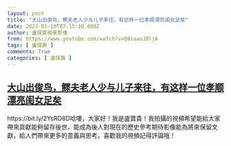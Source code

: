 ```yaml
---
layout: post
title: "大山出俊鸟，鳏夫老人少与儿子来往，有这样一位孝顺漂亮闺女足矣"
date: 2023-01-10T07:15:10.000Z
author: 盧保貴視覺影像
from: https://www.youtube.com/watch?v=Q8iaaoJBljA
tags: [ 盧保貴 ]
comments: True
categories: [ 盧保貴 ]
---
```

<!--1673334910000-->
[大山出俊鸟，鳏夫老人少与儿子来往，有这样一位孝顺漂亮闺女足矣](https://www.youtube.com/watch?v=Q8iaaoJBljA)
------

<div>
https://bit.ly/2YsRD8D哈嘍，大家好！我是盧寶貴！我拍攝的視頻希望能給大家帶來貢獻能夠留存後世，能成為後人對現在的歷史參考期待影像能為將來保留文獻，給人們帶來更多的意義與思考。喜歡我的視頻記得評論哦！
</div>
